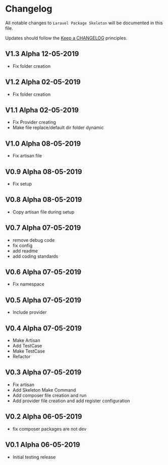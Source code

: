 # Changelog

All notable changes to `Laravel Package Skeleton` will be documented in this file.

Updates should follow the [Keep a CHANGELOG](http://keepachangelog.com/) principles.

## V1.3 Alpha  12-05-2019

- Fix folder creation

## V1.2 Alpha  02-05-2019

- Fix folder creation

## V1.1 Alpha  02-05-2019

- Fix Provider creating
- Make file replace/default dir folder dynamic

## V1.0 Alpha  08-05-2019

- Fix artisan file

## V0.9 Alpha  08-05-2019

- Fix setup

## V0.8 Alpha  08-05-2019

- Copy artisan file during setup 

## V0.7 Alpha  07-05-2019

- remove debug code
- fix config
- add readme
- add coding standards

## V0.6 Alpha  07-05-2019

- Fix namespace

## V0.5 Alpha  07-05-2019

- Include provider

## V0.4 Alpha  07-05-2019

- Make Artisan
- Add TestCase
- Make TestCase
- Refactor

## V0.3 Alpha  07-05-2019

- Fix artisan
- Add Skeleton Make Command
- Add composer file creation and run
- Add provider file creation and add register configuration

## V0.2 Alpha  06-05-2019

- fix composer packages are not dev

## V0.1 Alpha  06-05-2019

- Initial testing release

